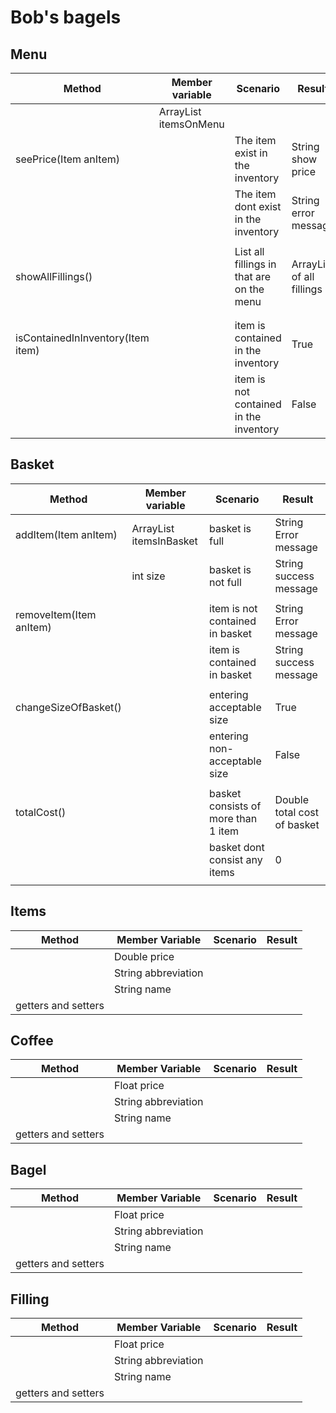 # Bob's bagels

## Menu
| Method                             | Member variable             | Scenario                                  | Result                    |
|------------------------------------|-----------------------------|-------------------------------------------|---------------------------|
|                                    | ArrayList<item> itemsOnMenu |                                           |                           |
| seePrice(Item anItem)              |                             | The item exist in the inventory           | String show price         |
|                                    |                             | The item dont exist in the inventory      | String error message      |
|                                    |                             |                                           |                           |
| showAllFillings()                  |                             | List all fillings in that are on the menu | ArrayList of all fillings |
|                                    |                             |                                           |                           |
|                                    |                             |                                           |                           |
| isContainedInInventory(Item item)  |                             | item is contained in the inventory        | True                      |
|                                    |                             | item is not contained in the inventory    | False                     |


## Basket
| Method                  | Member variable               | Scenario                            | Result                      |
|-------------------------|-------------------------------|-------------------------------------|-----------------------------|
| addItem(Item anItem)    | ArrayList<Item> itemsInBasket | basket is full                      | String Error message        |
|                         | int size                      | basket is not full                  | String success message      |
|                         |                               |                                     |                             |
| removeItem(Item anItem) |                               | item is not contained in basket     | String Error message        |
|                         |                               | item is contained in basket         | String success message      |
|                         |                               |                                     |                             |
| changeSizeOfBasket()    |                               | entering acceptable size            | True                        |
|                         |                               | entering non-acceptable size        | False                       |
|                         |                               |                                     |                             |
| totalCost()             |                               | basket consists of more than 1 item | Double total cost of basket |
|                         |                               | basket dont consist any items       | 0                           |
|                         |                               |                                     |                             |


## Items
| Method              | Member Variable     | Scenario | Result |
|---------------------|---------------------|----------|--------|
|                     | Double price        |          |        |
|                     | String abbreviation |          |        |
|                     | String name         |          |        |
| getters and setters |                     |          |        |


## Coffee
| Method              | Member Variable     | Scenario | Result |
|---------------------|---------------------|----------|--------|
|                     | Float price         |          |        |
|                     | String abbreviation |          |        |
|                     | String name         |          |        |
| getters and setters |                     |          |        |


## Bagel
| Method              | Member Variable     | Scenario | Result |
|---------------------|---------------------|----------|--------|
|                     | Float price         |          |        |
|                     | String abbreviation |          |        |
|                     | String name         |          |        |
| getters and setters |                     |          |        |


## Filling
| Method              | Member Variable     | Scenario | Result |
|---------------------|---------------------|----------|--------|
|                     | Float price         |          |        |
|                     | String abbreviation |          |        |
|                     | String name         |          |        |
| getters and setters |                     |          |        |